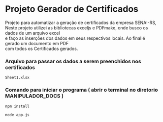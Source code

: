 # Projeto Gerador de Certificados

Projeto para automatizar a geração de certificados da empresa SENAI-RS,  
Neste projeto utilizei as bibliotecas exceljs e PDFmake, onde busco os dados de um arquivo excel   
e faço as inserções dos dados em seus respectivos locais. Ao final é gerado um documento em PDF   
com todos os Certificados gerados.  
  
### Arquivo para passar os dados a serem preenchidos nos certificados 

```Sheet1.xlsx```

### Comando para iniciar o programa ( abrir o terminal no diretorio MANIPULADOR_DOCS )

```npm install```

```node app.js```